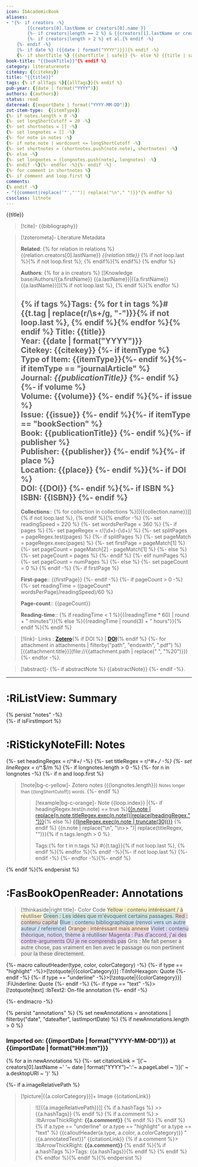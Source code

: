 ```yaml
---
icon: IbAcademicBook
aliases:
- "{%- if creators -%}
        {{creators[0].lastName or creators[0].name }}
        {%- if creators|length == 2 %} & {{creators[1].lastName or creators[1].name}}{% endif -%}
        {%- if creators|length > 2 %} et al.{% endif -%}
    {%- endif -%}
    {%- if date %} ({{date | format("YYYY")}}){% endif -%} 
    {%- if shortTitle %} {{shortTitle | safe}} {%- else %} {{title | safe}} {%- endif -%}" {% if itemType == "bookSection" %}
book-title: "{{bookTitle}}"{% endif %}
category: literaturenote
citekey: {{citekey}}
title: "{{title}}"
tags: {% if allTags %}{{allTags}}{% endif %}
pub-year: {{date | format("YYYY")}}
authors: {{authors}}
status: read
dateread: {{exportDate | format("YYYY-MM-DD")}}
zot-item-type:  {{itemType}}
{%- if notes.length > 0 -%}  
{%- set longShortCutoff = 20 -%}  
{%- set shortnotes = [] -%}  
{%- set longnotes = [] -%}  
{%- for note in notes -%}  
{%- if note.note | wordcount <= longShortCutoff -%}  
{%- set shortnotes = (shortnotes.push(note.note), shortnotes) -%}  
{%- else -%}  
{%- set longnotes = (longnotes.push(note), longnotes) -%}  
{%- endif -%}{%- endfor -%}{%- endif -%}  
{%- for comment in shortnotes %}  
{%- if comment and loop.first %}  
comments:  
{% endif -%}
- "{{comment|replace('"',"'")| replace("\n"," ")}}"{% endfor %}
cssclass: litnote
---
```


<span class="zheader"> {{title}} </span>

> [!cite]- 
> {{bibliography}}

>[!zoterometa]- Literature Metadata
>
>**Related**: {% for relation in relations %} {{relation.creators[0].lastName}} *{{relation.title}}* {% if not loop.last  %}{% if not loop.first  %}; {% endif%}{% endif%} {% endfor %}
> 
>**Authors**: {% for a in creators %} [[Knowledge base/Authors/{{a.firstName}} {{a.lastName}}|{{a.firstName}} {{a.lastName}}]]{% if not loop.last %}, {% endif %}{% endfor %}
> 
> {% if tags %}**Tags**: {% for t in tags %}#{{t.tag | replace(r/\s+/g, "-")}}{% if not loop.last %}, {% endif %}{% endfor %}{% endif %}
> **Title**: {{title}}  
> **Year**: {{date | format("YYYY")}}   
> **Citekey**: {{citekey}} {%- if itemType %}  
> **Type of Item**: {{itemType}}{%- endif %}{%- if itemType == "journalArticle" %}  
> **Journal**: *{{publicationTitle}}* {%- endif %}{%- if volume %}  
> **Volume**: {{volume}} {%- endif %}{%- if issue %}  
> **Issue**: {{issue}} {%- endif %}{%- if itemType == "bookSection" %}  
> **Book**: {{publicationTitle}} {%- endif %}{%- if publisher %}  
> **Publisher**: {{publisher}} {%- endif %}{%- if place %}  
> **Location**: {{place}} {%- endif %}}{%- if DOI %}  
> **DOI**: {{DOI}} {%- endif %}{%- if ISBN %}  
> **ISBN**: {{ISBN}} {%- endif %}    
> ---
> **Collections**:: {% for collection in collections %}[[{{collection.name}}]]{% if not loop.last %}, {% endif %}{% endfor -%}
{%- set readingSpeed = 220 %}
{%- set wordsPerPage = 360 %}
{%- if pages %}
    {%- set pageRegex = r/(\d+)\-(\d+)/ %}
    {%- set splitPages = pageRegex.test(pages) %}
    {%- if splitPages %}
        {%- set pageMatch = pageRegex.exec(pages) %}
        {%- set firstPage = pageMatch[1] %}
        {%- set pageCount = pageMatch[2] - pageMatch[1] %}
    {%- else %}
        {%- set pageCount = pages %}
    {%- endif %}
{%- elif numPages %}
    {%- set pageCount = numPages %}
{%- else %}
	{%- set pageCount = 0 %}
{% endif -%}
{%- if firstPage %}
>
> **First-page**:: {{firstPage}}
{%- endif -%}
{%- if pageCount > 0 -%}
    {%- set readingTime = ((pageCount* wordsPerPage)/readingSpeed)/60 %}
> 
> **Page-count**:: {{pageCount}}
> 
> **Reading-time**:: {% if readingTime < 1 %}{{(readingTime * 60) | round + " minutes"}}{% else %}{{readingTime | round(3) + " hours"}}{% endif %}{% endif %}

> [!link]- Links :  [**Zotero**]({{desktopURI}}){% if DOI %} | [**DOI**](https://doi.org/{{DOI}}){% endif %}
> {%- for attachment in attachments | filterby("path", "endswith", ".pdf") %}
>  [{{attachment.title}}](file://{{attachment.path | replace(" ", "%20")}})  {%- endfor -%}.
>  

> [!abstract]-
> {%- if abstractNote %}
> {{abstractNote}}
> {%- endif -%}.
> 

---

# :RiListView: Summary
{% persist "notes" -%}  
{%- if isFirstImport %}


# :RiStickyNoteFill: Notes
{%- set headingRegex = r/^#+/ -%}
{%- set titleRegex = r/^#+.*/ -%}
{%- set lineRegex = r/^.*$/m %}
{%- if longnotes.length > 0 -%}
{%- for n in longnotes -%}
{%- if n and loop.first %}

> [!note|bg-c-yellow]- Zotero notes ({{longnotes.length}})
> <small>Notes longer than {{longShortCutoff}} words.</small>
{%- endif %}
>> [!example|bg-c-orange]- Note {{loop.index}} |{%- if headingRegex.test(n.note) == true %}[{{n.note | replace(n.note,titleRegex.exec(n.note))|replace(headingRegex,"")}}]({{n.uri}}){% else %} [{{lineRegex.exec(n.note | truncate(30))}}]({{n.uri}})
>> {% endif %}
>> {{n.note | replace("\n", "\n>> ")| replace(titleRegex, "")}}{% if n.tags.length > 0 %}
>>
>> Tags:{% for t in n.tags %} #{{t.tag}}{% if not loop.last %}, {% endif %}{% endfor %}{% endif -%}{%- if not loop.last %}
>{%- endif -%}
{%- endfor -%}{%- endif %}


{% endif %}{% endpersist %}

# :FasBookOpenReader: Annotations

>[!thinkaside|right title]- Color Code
><span style="background:rgba(240, 200, 0, 0.2)">Yellow : contenu intéréssant / à réutiliser </span>
><span style="background:rgba(3, 135, 102, 0.2)">Green : Les idées que m'évoquent certains passages. </span>
><span style="background:rgba(163, 67, 31, 0.2)">Red : contenu capital</span>
><span style="background:rgba(5, 117, 197, 0.2)">Blue : contenu bibliographique (renvoi vers un autre auteur / reference)</span>
><span style="background:rgba(240, 107, 5, 0.2)">Orange : intéréssant mais annexe</span>
><span style="background:rgba(74, 82, 199, 0.2)">Violet : contenu théorique, notion, thème à réutiliser </span>
> <span style="background:rgba(136, 49, 204, 0.2)">Magenta : Pas d'accord, j'ai des contre-arguments OU je ne comprends pas</span>
><span style="background:rgba(140, 140, 140, 0.12)">Gris : Me fait penser à autre chose, pas vraiment en lien avec le passage ou non pertinent pour la these directement.</span>

{%- macro calloutHeader(type, color, colorCategory) -%}
{%- if type == "highlight" -%}>[!zotquote|{{colorCategory}}] :TiInfoHexagon: Quote
{%- endif -%}
{%- if type == "underline" -%}>[!zotquote|{{colorCategory}}] :FiUnderline: Quote {%- endif -%}
{%- if type == "text" -%}>[!zotquote|text] :IbText2: On-file annotation
{%- endif -%}  

{%- endmacro -%}

{% persist "annotations" %}
{% set newAnnotations = annotations | filterby("date", "dateafter", lastImportDate) %}
{% if newAnnotations.length > 0 %}

### Imported on: {{importDate | format("YYYY-MM-DD")}} at {{importDate | format("HH:mm")}}

{% for a in newAnnotations %}
{%- set citationLink = '[('~ creators[0].lastName ~' '~ date | format("YYYY")~':'~ a.pageLabel ~ ')](' ~ a.desktopURI ~ ')' %}

{%- if a.imageRelativePath %}
>[!picture|{{a.colorCategory}}]+ Image {{citationLink}}
>> ![[{{a.imageRelativePath}}]]
{% if a.hashTags %} >> {{a.hashTags}} {% endif %} 
{% if a.comment %} > :IbArrowThickRight: **{{a.comment}}**  {% endif %}
{% endif %}
{% if a.type == "underline" or a.type == "highlight" or a.type == "text" %}
{{calloutHeader(a.type, a.color, a.colorCategory)}}
> "{{a.annotatedText}}" {{citationLink}} 
{% if a.comment %}> :IbArrowThickRight: **{{a.comment}}**  {% endif %}{% if a.hashTags %}>Tags: {{a.hashTags}}{% endif %}
{% endif %}{% endfor %}{% endif %}{% endpersist %}